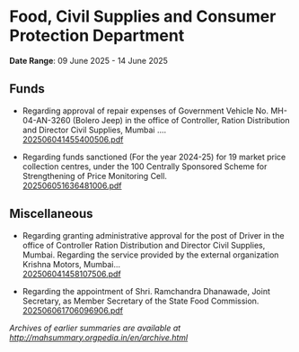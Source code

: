 # Food, Civil Supplies and Consumer Protection Department

**Date Range**: 09 June 2025 - 14 June 2025


## Funds
- Regarding approval of repair expenses of Government Vehicle No. MH-04-AN-3260 (Bolero Jeep) in the office of Controller, Ration Distribution and Director Civil Supplies, Mumbai ....\
  [202506041455400506.pdf](https://gr.maharashtra.gov.in/Site/Upload/Government%20Resolutions/English/202506041455400506.pdf)

- Regarding funds sanctioned (For the year 2024-25) for 19 market price collection centres, under the 100 Centrally Sponsored Scheme for Strengthening of Price Monitoring Cell.\
  [202506051636481006.pdf](https://gr.maharashtra.gov.in/Site/Upload/Government%20Resolutions/English/202506051636481006.pdf)

## Miscellaneous
- Regarding granting administrative approval for the post of Driver in the office of Controller Ration Distribution and Director Civil Supplies, Mumbai. Regarding the service provided by the external organization Krishna Motors, Mumbai...\
  [202506041458107506.pdf](https://gr.maharashtra.gov.in/Site/Upload/Government%20Resolutions/English/202506041458107506.pdf)

- Regarding the appointment of Shri. Ramchandra Dhanawade, Joint Secretary, as Member Secretary of the State Food Commission.\
  [202506061706096906.pdf](https://gr.maharashtra.gov.in/Site/Upload/Government%20Resolutions/English/202506061706096906.pdf)


*Archives of earlier summaries are available at http://mahsummary.orgpedia.in/en/archive.html*